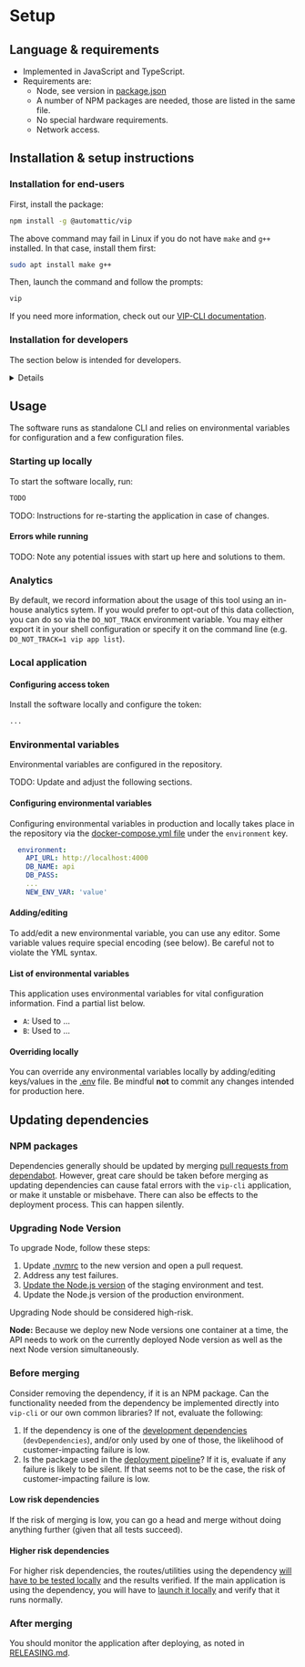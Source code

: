 # Setup

## Language & requirements

- Implemented in JavaScript and TypeScript.
- Requirements are:
  - Node, see version in [package.json](https://github.com/Automattic/vip-cli/blob/trunk/package.json)
  - A number of NPM packages are needed, those are listed in the same file.
  - No special hardware requirements.
  - Network access.

## Installation & setup instructions

### Installation for end-users

First, install the package:

```bash
npm install -g @automattic/vip
```

The above command may fail in Linux if you do not have `make` and `g++` installed. In that case, install them first:

```bash
sudo apt install make g++
```

Then, launch the command and follow the prompts:

```bash
vip
```

If you need more information, check out our [VIP-CLI documentation](https://docs.wpvip.com/technical-references/vip-cli/).

### Installation for developers

The section below is intended for developers.

<summary><details>

#### Version manager

We recommend to use a version manager like [nvm](https://github.com/nvm-sh/nvm) or [nodenv](https://github.com/nodenv/nodenv) to automatically configure the version of Node required by this software package. The [.nvmrc](https://github.com/Automattic/vip-cli/blob/trunk/.nvmrc) file gives these tools the necessary hints for what version to use.

#### Install and setup ...

TODO: Does this software rely on other software? Link to setup instructions for that.

To be able to function, [??](https://github.com/Automattic/???) (???), has to be [installed, set up and running](https://github.com/Automattic/???/tree/trunk/docs/SETUP.md) before this package is started. Please ensure to complete this step before attempting to install and run the package.

### Fetching & installing

This will fetch the package and install all dependencies:

```bash
git clone git@github.com:Automattic/vip-cli.git && \
cd vip-cli && npm install
```

### Building

This will build all TypeScript files so they can be executed:

```bash
cd vip-cli && \
npm run build
```

</details></summary>

## Usage

The software runs as standalone CLI and relies on environmental variables for configuration and a few configuration files.

### Starting up locally

To start the software locally, run:

```bash
TODO
```

TODO: Instructions for re-starting the application in case of changes.

#### Errors while running

TODO: Note any potential issues with start up here and solutions to them.

### Analytics

By default, we record information about the usage of this tool using an in-house analytics sytem. If you would prefer to opt-out of this data collection, you can do so via the `DO_NOT_TRACK` environment variable. You may either export it in your shell configuration or specify it on the command line (e.g. `DO_NOT_TRACK=1 vip app list`).


### Local application

#### Configuring access token

Install the software locally and configure the token:

```bash
...
```

### Environmental variables

Environmental variables are configured in the repository.

TODO: Update and adjust the following sections.

#### Configuring environmental variables

Configuring environmental variables in production and locally takes place in the repository via the [docker-compose.yml file](https://github.com/Automattic/vip-cli/blob/trunk/docker-compose.yml) under the `environment` key.

```YAML
  environment:
    API_URL: http://localhost:4000
    DB_NAME: api
    DB_PASS:
    ...
    NEW_ENV_VAR: 'value'
```

#### Adding/editing

To add/edit a new environmental variable, you can use any editor. Some variable values require special encoding (see below). Be careful not to violate the YML syntax.

#### List of environmental variables

This application uses environmental variables for vital configuration information. Find a partial list below.

- `A`: Used to ...
- `B`: Used to ...

#### Overriding locally

You can override any environmental variables locally by adding/editing keys/values in the [.env](https://github.com/Automattic/vip-cli/blob/trunk/.env) file. Be mindful **not** to commit any changes intended for production here.

## Updating dependencies

### NPM packages

Dependencies generally should be updated by merging [pull requests from dependabot](https://github.com/Automattic/vip-cli/pulls/app%2Fdependabot). However, great care should be taken before merging as updating dependencies can cause fatal errors with the `vip-cli` application, or make it unstable or misbehave. There can also be effects to the deployment process. This can happen silently.

### Upgrading Node Version

To upgrade Node, follow these steps:

1. Update [.nvmrc](https://github.com/Automattic/vip-cli/blob/trunk/.nvmrc) to the new version and open a pull request.
1. Address any test failures.
1. [Update the Node.js version](https://docs.wpvip.com/technical-references/software-management/#h-node-js) of the staging environment and test.
1. Update the Node.js version of the production environment.

Upgrading Node should be considered high-risk.

**Node:** Because we deploy new Node versions one container at a time, the API needs to work on the currently deployed Node version as well as the next Node version simultaneously.

### Before merging

Consider removing the dependency, if it is an NPM package. Can the functionality needed from the dependency be implemented directly into `vip-cli` or our own common libraries? If not, evaluate the following:

1. If the dependency is one of the [development dependencies](https://github.com/Automattic/vip-cli/blob/trunk/package.json) (`devDependencies`), and/or only used by one of those, the likelihood of customer-impacting failure is low.
1. Is the package used in the [deployment pipeline](RELEASING.md#deployments-to-production)? If it is, evaluate if any failure is likely to be silent. If that seems not to be the case, the risk of customer-impacting failure is low.

#### Low risk dependencies

If the risk of merging is low, you can go a head and merge without doing anything further (given that all tests succeed).

#### Higher risk dependencies

For higher risk dependencies, the routes/utilities using the dependency [will have to be tested locally](TESTING.md) and the results verified. If the main application is using the dependency, you will have to [launch it locally](SETUP.md#starting-up-locally) and verify that it runs normally.

### After merging

You should monitor the application after deploying, as noted in [RELEASING.md](RELEASING.md#monitoring-post-release).
